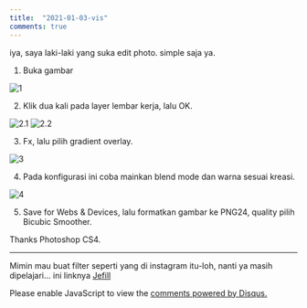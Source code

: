 ```yaml
---
title:  "2021-01-03-vis"
comments: true
---
```


iya, saya laki-laki yang suka edit photo. simple saja ya.

1. Buka gambar

<img src="https://raw.githubusercontent.com/bahasalien/bahasalien.github.io/main/_assets/img/vis/1.jpg" alt="1">

2. Klik dua kali pada layer lembar kerja, lalu OK.

<img src="https://raw.githubusercontent.com/bahasalien/bahasalien.github.io/main/_assets/img/vis/2.1.jpg" alt="2.1">
<img src="https://raw.githubusercontent.com/bahasalien/bahasalien.github.io/main/_assets/img/vis/2.2.jpg" alt="2.2">

3. Fx, lalu pilih gradient overlay.

<img src="https://raw.githubusercontent.com/bahasalien/bahasalien.github.io/main/_assets/img/vis/3.jpg" alt="3">

4. Pada konfigurasi ini coba mainkan blend mode dan warna sesuai kreasi.

<img src="https://raw.githubusercontent.com/bahasalien/bahasalien.github.io/main/_assets/img/vis/4.jpg" alt="4">

5. Save for Webs & Devices, lalu formatkan gambar ke PNG24, quality pilih Bicubic Smoother.

Thanks Photoshop CS4.

---

Mimin mau buat filter seperti yang di instagram itu-loh, nanti ya masih dipelajari... ini linknya [Jefill](https://github.com/bahasalien/Jefill)

<div id="disqus_thread"></div>
<script>
    /**
    *  RECOMMENDED CONFIGURATION VARIABLES: EDIT AND UNCOMMENT THE SECTION BELOW TO INSERT DYNAMIC VALUES FROM YOUR PLATFORM OR CMS.
    *  LEARN WHY DEFINING THESE VARIABLES IS IMPORTANT: https://disqus.com/admin/universalcode/#configuration-variables    */
    /*
    var disqus_config = function () {
    this.page.url = PAGE_URL;  // Replace PAGE_URL with your page's canonical URL variable
    this.page.identifier = PAGE_IDENTIFIER; // Replace PAGE_IDENTIFIER with your page's unique identifier variable
    };
    */
    (function() { // DON'T EDIT BELOW THIS LINE
    var d = document, s = d.createElement('script');
    s.src = 'https://bahasalien.disqus.com/embed.js';
    s.setAttribute('data-timestamp', +new Date());
    (d.head || d.body).appendChild(s);
    })();
</script>
<noscript>Please enable JavaScript to view the <a href="https://disqus.com/?ref_noscript">comments powered by Disqus.</a></noscript>
